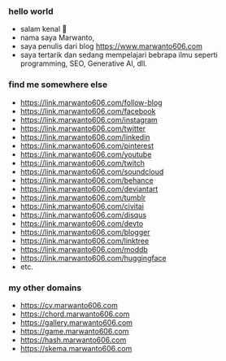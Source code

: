 ### hello world
- salam kenal :wave:
- nama saya Marwanto,
- saya penulis dari blog https://www.marwanto606.com
- saya tertarik dan sedang mempelajari bebrapa ilmu seperti programming, SEO, Generative AI, dll.

### find me somewhere else
- https://link.marwanto606.com/follow-blog
- https://link.marwanto606.com/facebook
- https://link.marwanto606.com/instagram
- https://link.marwanto606.com/twitter
- https://link.marwanto606.com/linkedin
- https://link.marwanto606.com/pinterest
- https://link.marwanto606.com/youtube
- https://link.marwanto606.com/twitch
- https://link.marwanto606.com/soundcloud
- https://link.marwanto606.com/behance
- https://link.marwanto606.com/deviantart
- https://link.marwanto606.com/tumblr
- https://link.marwanto606.com/civitai
- https://link.marwanto606.com/disqus
- https://link.marwanto606.com/devto
- https://link.marwanto606.com/blogger
- https://link.marwanto606.com/linktree
- https://link.marwanto606.com/moddb
- https://link.marwanto606.com/huggingface
- etc.

### my other domains
- https://cv.marwanto606.com
- https://chord.marwanto606.com
- https://gallery.marwanto606.com
- https://game.marwanto606.com
- https://hash.marwanto606.com
- https://skema.marwanto606.com
